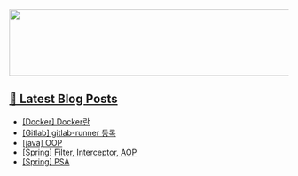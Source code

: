 <a href="https://github.com/devxb/gitanimals">
<img
  src="https://render.gitanimals.org/lines/hyunjong-96"
  width="600"
  height="120"
/>

## 📕 Latest Blog Posts

</a><ul><li><a href='https://hyunjong96.tistory.com/36' target='_blank'>[Docker] Docker란</a></li><li><a href='https://hyunjong96.tistory.com/35' target='_blank'>[Gitlab] gitlab-runner 등록</a></li><li><a href='https://hyunjong96.tistory.com/34' target='_blank'>[java] OOP</a></li><li><a href='https://hyunjong96.tistory.com/33' target='_blank'>[Spring] Filter, Interceptor, AOP</a></li><li><a href='https://hyunjong96.tistory.com/32' target='_blank'>[Spring] PSA</a></li></ul>
